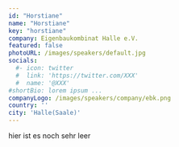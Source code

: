 ```yaml
---
id: "Horstiane"
name: "Horstiane"
key: "horstiane"
company: Eigenbaukombinat Halle e.V.
featured: false
photoURL: /images/speakers/default.jpg
socials:
  #- icon: twitter
  #  link: 'https://twitter.com/XXX'
  #  name: '@XXX'
#shortBio: lorem ipsum ...
companyLogo: /images/speakers/company/ebk.png
country: ''
city: 'Halle(Saale)'
---
```


hier ist es noch sehr leer
